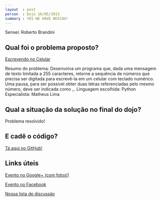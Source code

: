 ```yaml
---
layout  : post
person  : Dojo 16/05/2013
summary : YES WE HAVE NESCAU!
---
```

Sensei: Roberto Brandini

## Qual foi o problema proposto?

[Escrevendo no Celular](http://dojopuzzles.com/problemas/exibe/escrevendo-no-celular/)

Resumo do problema:  Desenvolva um programa que, dada uma mensagem de texto limitada a 255 caracteres, retorne a sequência de números que precisa ser digitada para escrevê-la em um celular com teclado numérico. Uma pausa, para ser possível obter duas letras referenciadas pelo mesmo número, deve ser indicada como \_.
Linguagem escolhida: Python
Especialista: Matheus Lima

## Qual a situação da solução no final do dojo?

Problema resolvido!

## E cadê o código?

[Tá aqui no GitHub!](https://github.com/dojo-se/escrevendo_no_celular)

## Links úteis

[Evento no Google+ (com fotos!)](https://plus.google.com/events/ctra32krq6a9m2lrn9p0vh2le0g)

[Evento no Facebook](https://www.facebook.com/events/260365284109617/)

[Nossa lista de discussão](https://groups.google.com/forum/?fromgroups#!forum/dojo-se)